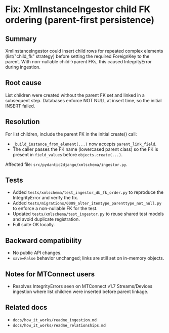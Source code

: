 # Fix: XmlInstanceIngestor child FK ordering (parent-first persistence)

## Summary
XmlInstanceIngestor could insert child rows for repeated complex elements (list/"child_fk" strategy) before setting the required ForeignKey to the parent. With non-nullable child→parent FKs, this caused IntegrityError during ingestion.

## Root cause
List children were created without the parent FK set and linked in a subsequent step. Databases enforce NOT NULL at insert time, so the initial INSERT failed.

## Resolution
For list children, include the parent FK in the initial create() call:
- `_build_instance_from_element(...)` now accepts `parent_link_field`.
- The caller passes the FK name (lowercased parent class) so the FK is present in `field_values` before `objects.create(...)`.

Affected file: `src/pydantic2django/xmlschema/ingestor.py`.

## Tests
- Added `tests/xmlschema/test_ingestor_db_fk_order.py` to reproduce the IntegrityError and verify the fix.
- Added `tests/migrations/0009_alter_itemtype_parenttype_not_null.py` to enforce a non-nullable FK for the test.
- Updated `tests/xmlschema/test_ingestor.py` to reuse shared test models and avoid duplicate registration.
- Full suite OK locally.

## Backward compatibility
- No public API changes.
- `save=False` behavior unchanged; links are still set on in-memory objects.

## Notes for MTConnect users
- Resolves IntegrityErrors seen on MTConnect v1.7 Streams/Devices ingestion where list children were inserted before parent linkage.

## Related docs
- `docs/how_it_works/readme_ingestion.md`
- `docs/how_it_works/readme_relationships.md`
